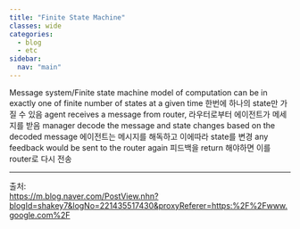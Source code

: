 ```yaml
---
title: "Finite State Machine"
classes: wide
categories: 
  - blog
  - etc
sidebar:
  nav: "main"
---
```

   

Message system/Finite state machine
model of computation
can be in exactly one of finite number of states at a given time 한번에 하나의 state만 가질 수 있음
agent receives a message from router, 라우터로부터 에이전트가 메세지를 받음
manager decode the message and state changes based on the decoded message 에이전트는 메시지를 해독하고 이에따라 state를 변경
any feedback would be sent to the router again 피드백을 return 해야하면 이를 router로 다시 전송

  
---  
출처:   
<https://m.blog.naver.com/PostView.nhn?blogId=shakey7&logNo=221435517430&proxyReferer=https:%2F%2Fwww.google.com%2F>  
